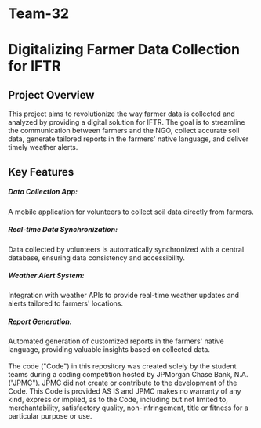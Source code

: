 # Team-32
<h1>Digitalizing Farmer Data Collection for IFTR</h1>
<h2>Project Overview</h2>
This project aims to revolutionize the way farmer data is collected and analyzed by providing a digital solution for IFTR. The goal is to streamline the communication between farmers and the NGO, collect accurate soil data, generate tailored reports in the farmers' native language, and deliver timely weather alerts.

<h2>Key Features</h2>
<h5>Data Collection App:</h5> A mobile application for volunteers to collect soil data directly from farmers.
<h5>Real-time Data Synchronization:</h5> Data collected by volunteers is automatically synchronized with a central database, ensuring data consistency and accessibility.
<h5>Weather Alert System:</h5> Integration with weather APIs to provide real-time weather updates and alerts tailored to farmers' locations.
<h5>Report Generation: </h5>Automated generation of customized reports in the farmers' native language, providing valuable insights based on collected data.
 <br /> <br /> The code ("Code") in this repository was created solely by the student teams during a coding competition hosted by JPMorgan Chase Bank, N.A. ("JPMC"). JPMC did not create or contribute to the development of the Code. This Code is provided AS IS and JPMC makes no warranty of any kind, express or implied, as to the Code, including but not limited to, merchantability, satisfactory quality, non-infringement, title or fitness for a particular purpose or use.